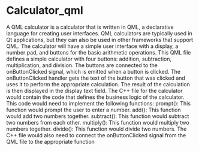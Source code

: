 # Calculator_qml
A QML calculator is a calculator that is written in QML, a declarative language for creating user interfaces. QML calculators are typically used in Qt applications, but they can also be used in other frameworks that support QML.
The calculator will have a simple user interface with a display, a number pad, and buttons for the basic arithmetic operations. This QML file defines a simple calculator with four buttons: addition, subtraction, multiplication, and division. The buttons are connected to the onButtonClicked signal, which is emitted when a button is clicked. The onButtonClicked handler gets the text of the button that was clicked and uses it to perform the appropriate calculation. The result of the calculation is then displayed in the display text field.
The C++ file for the calculator would contain the code that defines the business logic of the calculator. This code would need to implement the following functions:
prompt(): This function would prompt the user to enter a number.
add(): This function would add two numbers together.
subtract(): This function would subtract two numbers from each other.
multiply(): This function would multiply two numbers together.
divide(): This function would divide two numbers.
The C++ file would also need to connect the onButtonClicked signal from the QML file to the appropriate function
